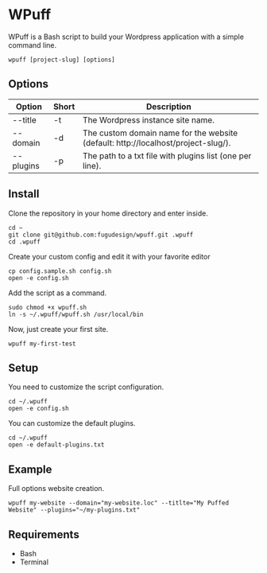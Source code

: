 # WPuff

WPuff is a Bash script to build your Wordpress application with a simple command line.

```
wpuff [project-slug] [options]
```

## Options

Option | Short | Description
------ | ----- | -----------
--title | -t | The Wordpress instance site name.
--domain | -d | The custom domain name for the website (default: http://localhost/project-slug/).
--plugins | -p | The path to a txt file with plugins list (one per line).

## Install

Clone the repository in your home directory and enter inside.

```
cd ~
git clone git@github.com:fugudesign/wpuff.git .wpuff
cd .wpuff
``` 

Create your custom config and edit it with your favorite editor
```
cp config.sample.sh config.sh
open -e config.sh
```

Add the script as a command.
```
sudo chmod +x wpuff.sh
ln -s ~/.wpuff/wpuff.sh /usr/local/bin
```

Now, just create your first site.
```
wpuff my-first-test
```

## Setup

You need to customize the script configuration.
```
cd ~/.wpuff
open -e config.sh
```

You can customize the default plugins.
```
cd ~/.wpuff
open -e default-plugins.txt
```

## Example

Full options website creation.
```
wpuff my-website --domain="my-website.loc" --titlte="My Puffed Website" --plugins="~/my-plugins.txt"
```

## Requirements

- Bash
- Terminal
